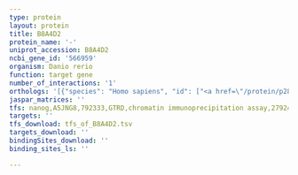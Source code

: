 ```yaml
---
type: protein
layout: protein
title: B8A4D2
protein_name: '-'
uniprot_accession: B8A4D2
ncbi_gene_id: '566959'
organism: Danio rerio
function: target gene
number_of_interactions: '1'
orthologs: '[{"species": "Homo sapiens", "id": ["<a href=\"/protein/p28325\">P28325</a>", "<a href=\"/protein/p01034\">P01034</a>", "<a href=\"/protein/o60676\">O60676</a>", "<a href=\"/protein/p01037\">P01037</a>", "<a href=\"/protein/p01036\">P01036</a>", "<a href=\"/protein/p09228\">P09228</a>"]}, {"species": "Mus musculus", "id": ["<a href=\"/protein/q80zn5\">Q80ZN5</a>"]}, {"species": "Rattus norvegicus", "id": ["D3ZNB1", "<a href=\"/protein/p14841\">P14841</a>", "D3ZP68", "P19313"]}]'
jaspar_matrices: ''
tfs: nanog,A5JNG8,792333,GTRD,chromatin immunoprecipitation assay,27924024%5Buid%5D,No
targets: ''
tfs_download: tfs_of_B8A4D2.tsv
targets_download: ''
bindingSites_download: ''
binding_sites_ls: ''

---
```

